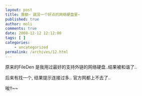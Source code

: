 ```yaml
---
layout: post
title: 靠额~ 就没一个好点的网络硬盘里~
published: true
author: moli
comments: true
date: 2008-12-12 12:12:00
tags: [ ]
categories:
    - uncategorized
permalink: /archives/12.html
---
```

原来的FileDen 是我用过最好的支持外链的网络硬盘..结果被和谐了..

后来有找一个, 结果提示连接过多.. 官方网都上不去了..

唉!!~~